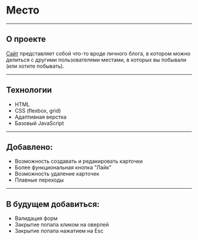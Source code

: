 # Место

------

## О проекте

[Сайт](https://arti-d.github.io/mesto/index.html) представляет собой что-то вроде личного блога, в котором можно делиться с другими пользователями местами, в которых вы побывали (или хотите побывать).

------

## Технологии

* HTML
* CSS (flexbox, grid)
* Адаптивная верстка
* Базовый JavaScript

------

## Добавлено:

* Возможность создавать и редакировать карточки
* Более функциональная кнопка "Лайк"
* Возможность удаление карточек
* Плавные переходы 

------

## В будущем добавиться:

* Валидация форм
* Закрытие попапа кликом на оверлей
* Закрытие попапа нажатием на Esc
